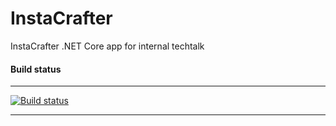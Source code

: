 # InstaCrafter
InstaCrafter .NET Core app for internal techtalk

#### Build status
----

[![Build status](https://ci.appveyor.com/api/projects/status/qnvshb1n83w3cil9?svg=true)](https://ci.appveyor.com/project/a-legotin/instacrafter)

----
